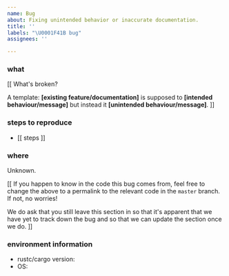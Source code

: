 ```yaml
---
name: Bug
about: Fixing unintended behavior or inaccurate documentation.
title: ''
labels: "\U0001F41B bug"
assignees: ''

---
```


### what
[[
What's broken?

A template: **[existing feature/documentation]** is supposed to **[intended behaviour/message]** but instead it **[unintended behaviour/message]**.
]]

### steps to reproduce
 - [[ steps ]]

### where
Unknown.

[[
If you happen to know in the code this bug comes from, feel free to change the above to a permalink to the relevant code in the `master` branch. If not, no worries!

We do ask that you still leave this section in so that it's apparent that we have yet to track down the bug and so that we can update the section once we do.
]]

### environment information
  - rustc/cargo version:
  - OS:
